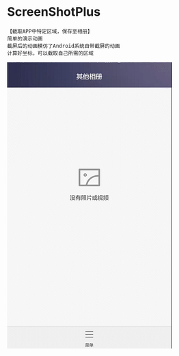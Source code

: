 # ScreenShotPlus
    【截取APP中特定区域，保存至相册】
    简单的演示动画
    截屏后的动画模仿了Android系统自带截屏的动画
    计算好坐标，可以截取自己所需的区域

![](https://github.com/Sbingo/ScreenShotPlus/raw/master/SP_20160811.gif)  
